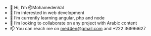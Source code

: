 - 👋 Hi, I’m @MohamedenVal
- 👀 I’m interested in web development 
- 🌱 I’m currently learning angular, php and node
- 💞️ I’m looking to collaborate on any project with Arabic content 
- 📫 You can reach me on med4en@gmail.com and +222 36996627

<!---
MohamedenVal/MohamedenVal is a ✨ special ✨ repository because its `README.md` (this file) appears on your GitHub profile.
You can click the Preview link to take a look at your changes.
--->

